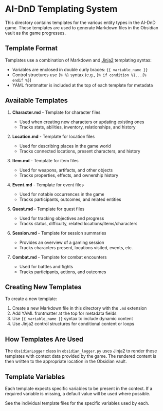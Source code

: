 # AI-DnD Templating System

This directory contains templates for the various entity types in the AI-DnD game. These templates are used to generate Markdown files in the Obsidian vault as the game progresses.

## Template Format

Templates use a combination of Markdown and [Jinja2](https://jinja.palletsprojects.com/) templating syntax:

- Variables are enclosed in double curly braces: `{{ variable_name }}`
- Control structures use `{% %}` syntax (e.g., `{% if condition %}...{% endif %}`)
- YAML frontmatter is included at the top of each template for metadata

## Available Templates

1. **Character.md** - Template for character files
   - Used when creating new characters or updating existing ones
   - Tracks stats, abilities, inventory, relationships, and history

2. **Location.md** - Template for location files
   - Used for describing places in the game world
   - Tracks connected locations, present characters, and history

3. **Item.md** - Template for item files
   - Used for weapons, artifacts, and other objects
   - Tracks properties, effects, and ownership history

4. **Event.md** - Template for event files
   - Used for notable occurrences in the game
   - Tracks participants, outcomes, and related entities

5. **Quest.md** - Template for quest files
   - Used for tracking objectives and progress
   - Tracks status, difficulty, related locations/items/characters

6. **Session.md** - Template for session summaries
   - Provides an overview of a gaming session
   - Tracks characters present, locations visited, events, etc.

7. **Combat.md** - Template for combat encounters
   - Used for battles and fights
   - Tracks participants, actions, and outcomes

## Creating New Templates

To create a new template:

1. Create a new Markdown file in this directory with the `.md` extension
2. Add YAML frontmatter at the top for metadata fields
3. Use `{{ variable_name }}` syntax to include dynamic content
4. Use Jinja2 control structures for conditional content or loops

## How Templates Are Used

The `ObsidianLogger` class in `obsidian_logger.py` uses Jinja2 to render these templates with context data provided by the game. The rendered content is then written to the appropriate location in the Obsidian vault.

## Template Variables

Each template expects specific variables to be present in the context. If a required variable is missing, a default value will be used where possible.

See the individual template files for the specific variables used by each.